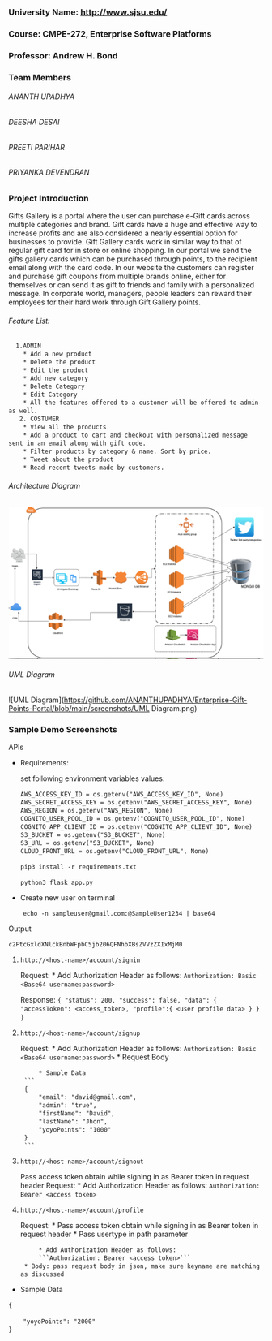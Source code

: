 ### University Name: http://www.sjsu.edu/

### Course: CMPE-272, Enterprise Software Platforms

### Professor: Andrew H. Bond

### Team Members
   ###### ANANTH UPADHYA
   ###### DEESHA DESAI
   ###### PREETI PARIHAR
   ###### PRIYANKA DEVENDRAN
   
### Project Introduction
Gifts Gallery is a portal where the user can purchase e-Gift cards across multiple categories and brand. Gift cards have a huge and effective way to increase profits and are also considered a nearly essential option for businesses to provide. Gift Gallery cards work in similar way to that of regular gift card for in store or online shopping. In our portal we send the gifts gallery cards which can be purchased through points, to the recipient email along with the card code.
In our website the customers can register and purchase gift coupons from multiple brands online, either for themselves or can send it as gift to friends and family with a personalized message. In corporate world, managers, people leaders can reward their employees for their hard work through Gift Gallery points.


 ###### Feature List:
  
      1.ADMIN
        * Add a new product
        * Delete the product
        * Edit the product
        * Add new category
        * Delete Category
        * Edit Category
        * All the features offered to a customer will be offered to admin as well.
       2. COSTUMER
        * View all the products
        * Add a product to cart and checkout with personalized message sent in an email along with gift code.
        * Filter products by category & name. Sort by price.
        * Tweet about the product
        * Read recent tweets made by customers.

       
###### Architecture Diagram
![Architecture](https://github.com/ANANTHUPADHYA/Enterprise-Gift-Points-Portal/blob/main/screenshots/Architecture.png)



###### UML Diagram
![UML Diagram](https://github.com/ANANTHUPADHYA/Enterprise-Gift-Points-Portal/blob/main/screenshots/UML Diagram.png)

### Sample Demo Screenshots
APIs

* Requirements:

    set following environment variables values:

    ```
    AWS_ACCESS_KEY_ID = os.getenv("AWS_ACCESS_KEY_ID", None)
    AWS_SECRET_ACCESS_KEY = os.getenv("AWS_SECRET_ACCESS_KEY", None)
    AWS_REGION = os.getenv("AWS_REGION", None)
    COGNITO_USER_POOL_ID = os.getenv("COGNITO_USER_POOL_ID", None)
    COGNITO_APP_CLIENT_ID = os.getenv("COGNITO_APP_CLIENT_ID", None)
    S3_BUCKET = os.getenv("S3_BUCKET", None)
    S3_URL = os.getenv("S3_BUCKET", None)
    CLOUD_FRONT_URL = os.getenv("CLOUD_FRONT_URL", None)
    ```

    ```pip3 install -r requirements.txt```

    ```python3 flask_app.py```

* Create new user on terminal

```
    echo -n sampleuser@gmail.com:@SampleUser1234 | base64
```
Output
```
c2FtcGxldXNlckBnbWFpbC5jb206QFNhbXBsZVVzZXIxMjM0
```


1. ```http://<host-name>/account/signin```

    Request:
        * Add Authorization Header as follows:
        ```Authorization: Basic <Base64 username:password>```

    Response:
        ```{
            "status": 200,
            "success": false,
            "data": {
                    "accessToken": <access_token>,
                    "profile":{
                        <user profile data>
                    }
            }
        }```

2. ```http://<host-name>/account/signup```

    Request:
        * Add Authorization Header as follows:
        ```Authorization: Basic <Base64 username:password>```
        * Request Body
            <Pass request body in json as discussed>

            * Sample Data
        ```
        {
            "email": "david@gmail.com",
            "admin": "true",
            "firstName": "David",
            "lastName": "Jhon",
            "yoyoPoints": "1000"
        }
        ```



3. ```http://<host-name>/account/signout```

    Pass access token obtain while signing in as Bearer token in request header
    Request:
        * Add Authorization Header as follows:
        ```Authorization: Bearer <access token>```


4. ```http://<host-name>/account/profile```

    Request:
        * Pass access token obtain while signing in as Bearer token in request header
        * Pass usertype in path parameter
        
            * Add Authorization Header as follows:
            ```Authorization: Bearer <access token>```
        * Body: pass request body in json, make sure keyname are matching as discussed
    


* Sample Data
```
{
   
    "yoyoPoints": "2000"
}
```
